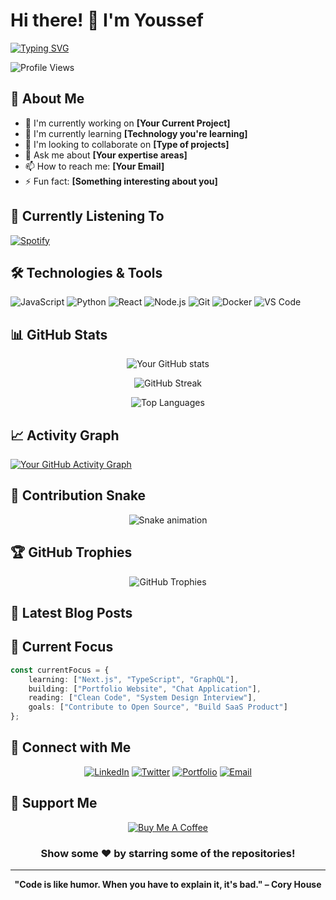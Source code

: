 # Hi there! 👋 I'm Youssef

<!-- Typing Animation -->
[![Typing SVG](https://readme-typing-svg.demolab.com?font=Roboto&size=30&pause=1000&color=F7F7F7&width=435&lines=Cybersec;Cloud;Dev)](https://git.io/typing-svg)

<!-- Profile Views Counter -->
![Profile Views](https://komarev.com/ghpvc/?username=0xJosep&color=blueviolet&style=flat-square&label=Profile+Views)

## 🚀 About Me

- 🔭 I'm currently working on **[Your Current Project]**
- 🌱 I'm currently learning **[Technology you're learning]**
- 👯 I'm looking to collaborate on **[Type of projects]**
- 💬 Ask me about **[Your expertise areas]**
- 📫 How to reach me: **[Your Email]**
- ⚡ Fun fact: **[Something interesting about you]**

<!-- Current Activity -->
## 🎵 Currently Listening To
[![Spotify](https://novatorem.vercel.app/api/spotify)](https://open.spotify.com/user/josep)

## 🛠️ Technologies & Tools

<!-- Tech Stack Badges -->
![JavaScript](https://img.shields.io/badge/-JavaScript-F7DF1E?style=flat-square&logo=javascript&logoColor=black)
![Python](https://img.shields.io/badge/-Python-3776AB?style=flat-square&logo=python&logoColor=white)
![React](https://img.shields.io/badge/-React-61DAFB?style=flat-square&logo=react&logoColor=black)
![Node.js](https://img.shields.io/badge/-Node.js-339933?style=flat-square&logo=node.js&logoColor=white)
![Git](https://img.shields.io/badge/-Git-F05032?style=flat-square&logo=git&logoColor=white)
![Docker](https://img.shields.io/badge/-Docker-2496ED?style=flat-square&logo=docker&logoColor=white)
![VS Code](https://img.shields.io/badge/-VS%20Code-007ACC?style=flat-square&logo=visual-studio-code&logoColor=white)

<!-- Add more badges as needed from: https://shields.io/ -->

## 📊 GitHub Stats

<div align="center">
  
<!-- GitHub Stats Cards -->
![Your GitHub stats](https://github-readme-stats.vercel.app/api?username=0xJosep&show_icons=true&theme=tokyonight&count_private=true&hide_border=true)

<!-- GitHub Streak -->
![GitHub Streak](https://github-readme-streak-stats.herokuapp.com/?user=0xJosep&theme=tokyonight&hide_border=true)

<!-- Most Used Languages -->
![Top Languages](https://github-readme-stats.vercel.app/api/top-langs/?username=0xJosep&layout=compact&theme=tokyonight&hide_border=true)

</div>

<!-- Activity Graph -->
## 📈 Activity Graph
[![Your GitHub Activity Graph](https://activity-graph.herokuapp.com/graph?username=0xJosep&theme=tokyo-night)](https://github.com/0xJosep)

<!-- Contribution Snake -->
## 🐍 Contribution Snake
<div align="center">
  
![Snake animation](https://github.com/0xJosep/0xJosep/blob/output/github-contribution-grid-snake.svg)

</div>

## 🏆 GitHub Trophies
<div align="center">
  
![GitHub Trophies](https://github-profile-trophy.vercel.app/?username=0xJosep&theme=onedark&column=7&margin-w=15&margin-h=15)

</div>

## 📝 Latest Blog Posts
<!-- BLOG-POST-LIST:START -->
<!-- BLOG-POST-LIST:END -->

## 🎯 Current Focus

```typescript
const currentFocus = {
    learning: ["Next.js", "TypeScript", "GraphQL"],
    building: ["Portfolio Website", "Chat Application"],
    reading: ["Clean Code", "System Design Interview"],
    goals: ["Contribute to Open Source", "Build SaaS Product"]
};
```

## 🔗 Connect with Me

<div align="center">

[![LinkedIn](https://img.shields.io/badge/-LinkedIn-0077B5?style=for-the-badge&logo=linkedin&logoColor=white)](https://linkedin.com/in/YOUR_LINKEDIN)
[![Twitter](https://img.shields.io/badge/-Twitter-1DA1F2?style=for-the-badge&logo=twitter&logoColor=white)](https://twitter.com/YOUR_TWITTER)
[![Portfolio](https://img.shields.io/badge/-Portfolio-000000?style=for-the-badge&logo=notion&logoColor=white)](https://your-portfolio.com)
[![Email](https://img.shields.io/badge/-Email-D14836?style=for-the-badge&logo=gmail&logoColor=white)](mailto:your.email@example.com)

</div>

## 💝 Support Me

<div align="center">

[![Buy Me A Coffee](https://img.shields.io/badge/-Buy%20Me%20A%20Coffee-FFDD00?style=for-the-badge&logo=buy-me-a-coffee&logoColor=black)](https://buymeacoffee.com/0xJosep)

</div>

<!-- Footer -->
<div align="center">
  
### Show some ❤️ by starring some of the repositories!

</div>

---

<div align="center">
  
**"Code is like humor. When you have to explain it, it's bad." – Cory House**

</div>
